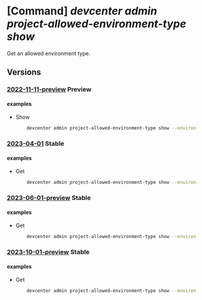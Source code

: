 # [Command] _devcenter admin project-allowed-environment-type show_

Get an allowed environment type.

## Versions

### [2022-11-11-preview](/Resources/mgmt-plane/L3N1YnNjcmlwdGlvbnMve30vcmVzb3VyY2Vncm91cHMve30vcHJvdmlkZXJzL21pY3Jvc29mdC5kZXZjZW50ZXIvcHJvamVjdHMve30vYWxsb3dlZGVudmlyb25tZW50dHlwZXMve30=/2022-11-11-preview.xml) **Preview**

<!-- mgmt-plane /subscriptions/{}/resourcegroups/{}/providers/microsoft.devcenter/projects/{}/allowedenvironmenttypes/{} 2022-11-11-preview -->

#### examples

- Show
    ```bash
        devcenter admin project-allowed-environment-type show --environment-type-name "{environmentTypeName}" --project-name "Contoso" --resource-group "rg1"
    ```

### [2023-04-01](/Resources/mgmt-plane/L3N1YnNjcmlwdGlvbnMve30vcmVzb3VyY2Vncm91cHMve30vcHJvdmlkZXJzL21pY3Jvc29mdC5kZXZjZW50ZXIvcHJvamVjdHMve30vYWxsb3dlZGVudmlyb25tZW50dHlwZXMve30=/2023-04-01.xml) **Stable**

<!-- mgmt-plane /subscriptions/{}/resourcegroups/{}/providers/microsoft.devcenter/projects/{}/allowedenvironmenttypes/{} 2023-04-01 -->

#### examples

- Get
    ```bash
        devcenter admin project-allowed-environment-type show --environment-type-name "DevTest" --project-name "Contoso" --resource-group "rg1"
    ```

### [2023-06-01-preview](/Resources/mgmt-plane/L3N1YnNjcmlwdGlvbnMve30vcmVzb3VyY2Vncm91cHMve30vcHJvdmlkZXJzL21pY3Jvc29mdC5kZXZjZW50ZXIvcHJvamVjdHMve30vYWxsb3dlZGVudmlyb25tZW50dHlwZXMve30=/2023-06-01-preview.xml) **Stable**

<!-- mgmt-plane /subscriptions/{}/resourcegroups/{}/providers/microsoft.devcenter/projects/{}/allowedenvironmenttypes/{} 2023-06-01-preview -->

#### examples

- Get
    ```bash
        devcenter admin project-allowed-environment-type show --environment-type-name "DevTest" --project-name "Contoso" --resource-group "rg1"
    ```

### [2023-10-01-preview](/Resources/mgmt-plane/L3N1YnNjcmlwdGlvbnMve30vcmVzb3VyY2Vncm91cHMve30vcHJvdmlkZXJzL21pY3Jvc29mdC5kZXZjZW50ZXIvcHJvamVjdHMve30vYWxsb3dlZGVudmlyb25tZW50dHlwZXMve30=/2023-10-01-preview.xml) **Stable**

<!-- mgmt-plane /subscriptions/{}/resourcegroups/{}/providers/microsoft.devcenter/projects/{}/allowedenvironmenttypes/{} 2023-10-01-preview -->

#### examples

- Get
    ```bash
        devcenter admin project-allowed-environment-type show --environment-type-name "DevTest" --project-name "Contoso" --resource-group "rg1"
    ```
